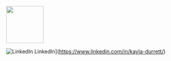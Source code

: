 <img align="center" src="https://media2.giphy.com/media/VbnUQpnihPSIgIXuZv/200.gif" height="100" />

![LinkedIn](https://img.shields.io/badge/linkedin-%230077B5.svg?style=for-the-badge&logo=linkedin&logoColor=white) LinkedIn](https://www.linkedin.com/in/kayla-durrett/)

<!--
**krdurrett/krdurrett** is a ✨ _special_ ✨ repository because its `README.md` (this file) appears on your GitHub profile.

Here are some ideas to get you started:

- 🔭 I’m currently working on ...
- 🌱 I’m currently learning ...
- 👯 I’m looking to collaborate on ...
- 🤔 I’m looking for help with ...
- 💬 Ask me about ...
- 📫 How to reach me: ...
- 😄 Pronouns: ...
- ⚡ Fun fact: ...
-->
